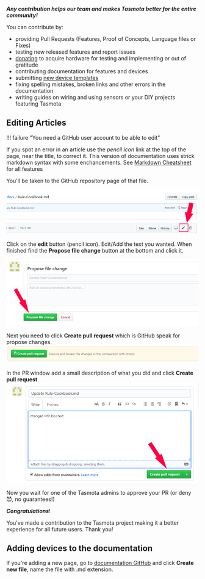 ***Any contribution helps our team and makes Tasmota better for the entire community!***

You can contribute by:

- providing Pull Requests (Features, Proof of Concepts, Language files or Fixes)
- testing new released features and report issues
- [donating](https://paypal.me/tasmota) to acquire hardware for testing and implementing or out of gratitude
- contributing documentation for features and devices
- submitting [new device templates](https://templates.blakadder.com/new.html) 
- fixing spelling mistakes, broken links and other errors in the documentation
- writing guides on wiring and using sensors or your DIY projects featuring Tasmota

## Editing Articles
!!! failure "You need a GitHub user account to be able to edit"

If you spot an error in an article use the *pencil icon* link at the top of the page, near the title, to correct it. This version of documentation uses strick markdown syntax with some enchancements. See [Markdown Cheatsheet](https://3os.org/markdownCheatSheet/welcome/) for all features

You'll be taken to the GitHub repository page of that file.

![Edit file](_media/pr_tutorial_1.png)

Click on the **edit** button (pencil icon). Edit/Add the text you wanted. When finished find the **Propose file change** button at the bottom and click it.

![Propose file change](_media/pr_tutorial_2.png)

Next you need to click **Create pull request** which is GitHub speak for propose changes.
![Create pull request](_media/pr_tutorial_3.png)

In the PR window add a small description of what you did and click **Create pull request**
![Create pull request](_media/pr_tutorial_4.png)

Now you wait for one of the Tasmota admins to approve your PR (or deny :smiling_imp:, no guarantees!) 

_**Congratulations**_! 

You've made a contribution to the Tasmota project making it a better experience for all future users. Thank you!

## Adding devices to the documentation
If you're adding a new page, go to [documentation GitHub](https://github.com/tasmota/docs/tree/master/docs) and click **Create new file**, name the file with .md extension.
